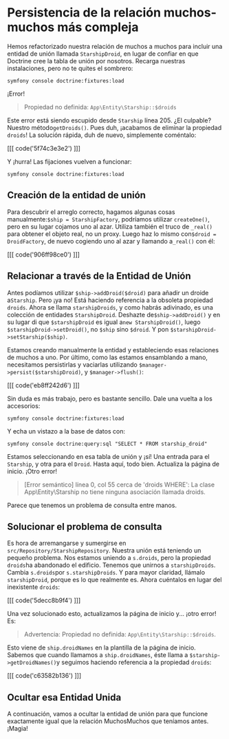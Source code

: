 # Persistencia de la relación muchos-muchos más compleja

Hemos refactorizado nuestra relación de muchos a muchos para incluir una entidad de unión llamada `StarshipDroid`, en lugar de confiar en que Doctrine cree la tabla de unión por nosotros. Recarga nuestras instalaciones, pero no te quites el sombrero:

```terminal-silent
symfony console doctrine:fixtures:load
```

¡Error!

> Propiedad no definida: `App\Entity\Starship::$droids`

Este error está siendo escupido desde `Starship` línea 205. ¿El culpable? Nuestro método`getDroids()`. Pues duh, ¡acabamos de eliminar la propiedad `droids`! La solución rápida, duh de nuevo, simplemente coméntalo:

[[[ code('5f74c3e3e2') ]]]

Y ¡hurra! Las fijaciones vuelven a funcionar:

```terminal-silent
symfony console doctrine:fixtures:load
```

## Creación de la entidad de unión

Para descubrir el arreglo correcto, hagamos algunas cosas manualmente:`$ship = StarshipFactory`, podríamos utilizar `createOne()`, pero en su lugar cojamos uno al azar. Utiliza también el truco de `_real()` para obtener el objeto real, no un proxy. Luego haz lo mismo con`$droid = DroidFactory`, de nuevo cogiendo uno al azar y llamando a`_real()` con él:

[[[ code('906ff98ce0') ]]]

## Relacionar a través de la Entidad de Unión

Antes podíamos utilizar `$ship->addDroid($droid)` para añadir un droide a`Starship`. Pero ¡ya no! Está haciendo referencia a la obsoleta propiedad `droids`. Ahora se llama `starshipDroids`, y como habrás adivinado, es una colección de entidades `StarshipDroid`. Deshazte de`$ship->addDroid()` y en su lugar di que `$starshipDroid` es igual a`new StarshipDroid()`, luego `$starshipDroid->setDroid()`, no `$ship` sino `$droid`. Y pon `$starshipDroid->setStarship($ship)`.

Estamos creando manualmente la entidad y estableciendo esas relaciones de muchos a uno. Por último, como las estamos ensamblando a mano, necesitamos persistirlas y vaciarlas utilizando `$manager->persist($starshipDroid)`, y `$manager->flush()`:

[[[ code('eb8ff242d6') ]]]

Sin duda es más trabajo, pero es bastante sencillo. Dale una vuelta a los accesorios:

```terminal-silent
symfony console doctrine:fixtures:load
```

Y echa un vistazo a la base de datos con:

```terminal
symfony console doctrine:query:sql "SELECT * FROM starship_droid"
```

Estamos seleccionando en esa tabla de unión y ¡sí! Una entrada para el `Starship`, y otra para el `Droid`. Hasta aquí, todo bien. Actualiza la página de inicio. ¡Otro error!

> [Error semántico] línea 0, col 55 cerca de 'droids WHERE':
> La clase App\Entity\Starship no tiene ninguna asociación llamada droids.

Parece que tenemos un problema de consulta entre manos.

## Solucionar el problema de consulta

Es hora de arremangarse y sumergirse en `src/Repository/StarshipRepository`. Nuestra unión está teniendo un pequeño problema. Nos estamos uniendo a `s.droids`, pero la propiedad `droids`ha abandonado el edificio. Tenemos que unirnos a `starshipDroids`. Cambia `s.droids`por `s.starshipDroids`. Y para mayor claridad, llámalo `starshipDroid`, porque es lo que realmente es. Ahora cuéntalos en lugar del inexistente `droids`:

[[[ code('5decc8b9f4') ]]]

Una vez solucionado esto, actualizamos la página de inicio y... ¡otro error! Es: 

> Advertencia: Propiedad no definida: `App\Entity\Starship::$droids`.

Esto viene de `ship.droidNames` en la plantilla de la página de inicio. Sabemos que cuando llamamos a `ship.droidNames`, éste llama a `$starship->getDroidNames()`y seguimos haciendo referencia a la propiedad `droids`:

[[[ code('c63582b136') ]]]

## Ocultar esa Entidad Unida

A continuación, vamos a ocultar la entidad de unión para que funcione exactamente igual que la relación MuchosMuchos que teníamos antes. ¡Magia!
